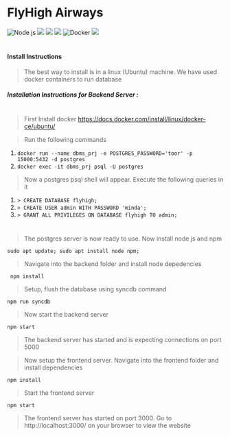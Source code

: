 # FlyHigh Airways

  ![Node js](https://img.shields.io/badge/Node.js-8.10-green.svg) ![](https://img.shields.io/badge/React-16.8.6-blueviolet.svg)       ![](https://img.shields.io/badge/Express.js-4.16-ce085a.svg)
   ![](https://img.shields.io/badge/PostreSQL-11.1-informational.svg) ![Docker](https://img.shields.io/badge/Docker-18.09-blue.svg) ![](https://img.shields.io/badge/Ubuntu-18.04-ff4e02.svg)
#
#### Install Instructions

>The best way to install is in a linux (Ubuntu) machine. We have used docker containers to run database
##### Installation Instructions for Backend Server :
#
#
> First Install docker
https://docs.docker.com/install/linux/docker-ce/ubuntu/

>Run the following commands

1. `docker run --name dbms_prj -e POSTGRES_PASSWORD='toor' -p 15000:5432 -d postgres`
2. `docker exec -it dbms_prj psql -U postgres`

> Now a postgres psql shell will appear. Execute the following queries in it



1. `> CREATE DATABASE flyhigh;`
2. `> CREATE USER admin WITH PASSWORD 'minda';`
3. `> GRANT ALL PRIVILEGES ON DATABASE flyhigh TO admin;`
#
> The postgres server is now ready to use.
Now install node js and npm   

`sudo apt update; sudo apt install node npm; `

> Navigate into the backend folder and install node depedencies

` npm install`

> Setup, flush the database using syncdb command

`npm run syncdb`

>Now start the backend server

`npm start`

> The backend server has started and is expecting connections on port 5000

> Now setup the frontend server. Navigate into the frontend folder and install dependencies

`npm install`
> Start the frontend server

`npm start`

>The frontend server has started on port 3000. Go to http://localhost:3000/ on your browser to view the website 


